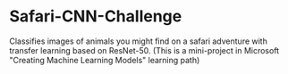 

# Safari-CNN-Challenge

Classifies images of animals you might find on a safari adventure with transfer learning based on ResNet-50.
(This is a mini-project in Microsoft "Creating Machine Learning Models" learning path)
